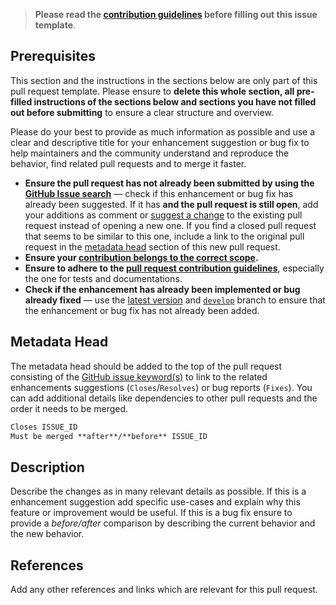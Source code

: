 <!-- Click on the "Preview" tab to render the instructions in a more readable format -->

> **Please read the [contribution guidelines](https://github.com/arcticicestudio/arctic/blob/develop/CONTRIBUTING.md) before filling out this issue template**.

## Prerequisites

This section and the instructions in the sections below are only part of this pull request template. Please ensure to **delete this whole section, all pre-filled instructions of the sections below and sections you have not filled out before submitting** to ensure a clear structure and overview.

Please do your best to provide as much information as possible and use a clear and descriptive title for your enhancement suggestion or bug fix to help maintainers and the community understand and reproduce the behavior, find related pull requests and to merge it faster.

- **Ensure the pull request has not already been submitted by using the [GitHub Issue search](https://github.com/arcticicestudio/arctic/issues)** — check if this enhancement or bug fix has already been suggested. If it has **and the pull request is still open**, add your additions as comment or [suggest a change](https://help.github.com/articles/incorporating-feedback-in-your-pull-request/#applying-a-suggested-change) to the existing pull request instead of opening a new one. If you find a closed pull request that seems to be similar to this one, include a link to the original pull request in the [metadata head](#metadata-head) section of this new pull request.
- **Ensure your [contribution belongs to the correct scope](https://github.com/arcticicestudio/arctic/blob/develop/CONTRIBUTING.md#contribution-scope).**
- **Ensure to adhere to the [pull request contribution guidelines](https://github.com/arcticicestudio/arctic/blob/develop/CONTRIBUTING.md#pull-requests)**, especially the one for tests and documentations.
- **Check if the enhancement has already been implemented or bug already fixed** — use the [latest version](https://github.com/arcticicestudio/arctic/releases/latest) and [`develop`](https://github.com/arcticicestudio/arctic/tree/develop) branch to ensure that the enhancement or bug fix has not already been added.

## Metadata Head

The metadata head should be added to the top of the pull request consisting of the [GitHub issue keyword(s)](https://help.github.com/articles/closing-issues-using-keywords) to link to the related enhancements suggestions (`Closes`/`Resolves`) or bug reports (`Fixes`). You can add additional details like dependencies to other pull requests and the order it needs to be merged.

```md
Closes ISSUE_ID
Must be merged **after**/**before** ISSUE_ID
```

## Description

Describe the changes as in many relevant details as possible. If this is a enhancement suggestion add specific use-cases and explain why this feature or improvement would be useful. If this is a bug fix ensure to provide a _before/after_ comparison by describing the current behavior and the new behavior.

## References

Add any other references and links which are relevant for this pull request.
